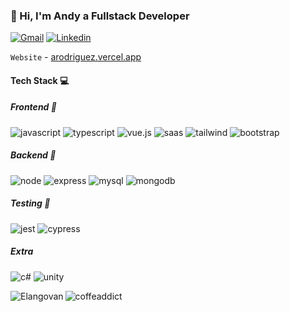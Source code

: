 ### 👋 Hi, I'm Andy a Fullstack Developer

<p><a target="_blank" href="mailto:arodriguezesteban@gmail.com"><img src="https://img.shields.io/badge/Gmail-D14836?style=for-the-badge&logo=gmail&logoColor=white" alt=Gmail /></a>
<a target="_blank" href="https://www.linkedin.com/in/arodriguezesteban/"><img src="https://img.shields.io/badge/LinkedIn-0077B5?style=for-the-badge&logo=linkedin&logoColor=white" alt=Linkedin /></a> </p>

`Website` - [arodriguez.vercel.app](https://arodriguez.vercel.app)

#### **Tech Stack 💻**

##### Frontend 🎨

<p><img src="https://img.shields.io/badge/JavaScript-323330?style=for-the-badge&logo=javascript&logoColor=F7DF1E" alt="javascript" />
<img src="https://img.shields.io/badge/TypeScript-007ACC?style=for-the-badge&logo=typescript&logoColor=white" alt="typescript" />
<img src="https://img.shields.io/badge/Vue.js-35495E?style=for-the-badge&logo=vue.js&logoColor=4FC08D" alt="vue.js" />
<img src="https://img.shields.io/badge/Sass-CC6699?style=for-the-badge&logo=sass&logoColor=whit" alt="saas" />
<img src="https://img.shields.io/badge/Tailwind_CSS-38B2AC?style=for-the-badge&logo=tailwind-css&logoColor=white" alt="tailwind" />
<img src="https://img.shields.io/badge/Bootstrap-563D7C?style=for-the-badge&logo=bootstrap&logoColor=white" alt="bootstrap" /> </p>

##### Backend 🔧

<p><img src="https://img.shields.io/badge/Node.js-43853D?style=for-the-badge&logo=node.js&logoColor=white" alt="node" />
<img src="https://img.shields.io/badge/Express.js-404D59?style=for-the-badge" alt="express" />
<img src="https://img.shields.io/badge/MySQL-00000F?style=for-the-badge&logo=mysql&logoColor=white" alt="mysql" />
<img src="https://img.shields.io/badge/MongoDB-4EA94B?style=for-the-badge&logo=mongodb&logoColor=white" alt="mongodb" /> </p>

##### Testing 🧪

<p><img src="https://img.shields.io/badge/Jest-323330?style=for-the-badge&logo=Jest&logoColor=white" alt="jest" />
<img src="https://img.shields.io/badge/Cypress-1C1E2E?style=for-the-badge&logo=cypress&logoColor=white" alt="cypress" /></p>


##### Extra 

<p>
  <img src="https://img.shields.io/badge/C%23-9D4F97?style=for-the-badge&logo=c-sharp&logoColor=white" alt="c#" />
  <img src="https://img.shields.io/badge/Unity-000000?style=for-the-badge&logo=unity&logoColor=white" alt="unity" />
</p>

<p align="left">
<img align="left" src="https://github-readme-stats.vercel.app/api?username=coffeaddict&theme=dark&show_icons=true" alt="Elangovan" />
<img align="left" src="https://github-readme-stats.vercel.app/api/top-langs?username=coffeaddict&theme=dark&show_icons=true&locale=en&layout=compact" alt="coffeaddict" />
</p>
